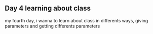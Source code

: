 ## Day 4 learning about class
my fourth day, i wanna to learn about class in differents ways,
giving parameters and getting differents parameters